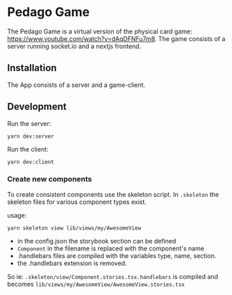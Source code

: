 # Pedago Game

The Pedago Game is a virtual version of the physical card game: https://www.youtube.com/watch?v=dAqDFNFu7m8.
The game consists of a server running socket.io and a nextjs frontend.

## Installation

The App consists of a server and a game-client.

## Development

Run the server:

```
yarn dev:server
```

Run the client:

```
yarn dev:client
```

### Create new components
To create consistent components use the skeleton script.
In `.skeleton` the skeleton files for various component types exist.

usage:

```
yarn skeleton view lib/views/my/AwesomeView
```

- in the config.json the storybook section can be defined
- `Component` in the filename is replaced with the component's name
- .handlebars files are compiled with the variables type, name, section.
- the .handlebars extension is removed.

So ie: `.skeleton/view/Component.stories.tsx.handlebars` is compiled and becomes `lib/views/my/AwesomeView/AwesomeView.stories.tsx`
